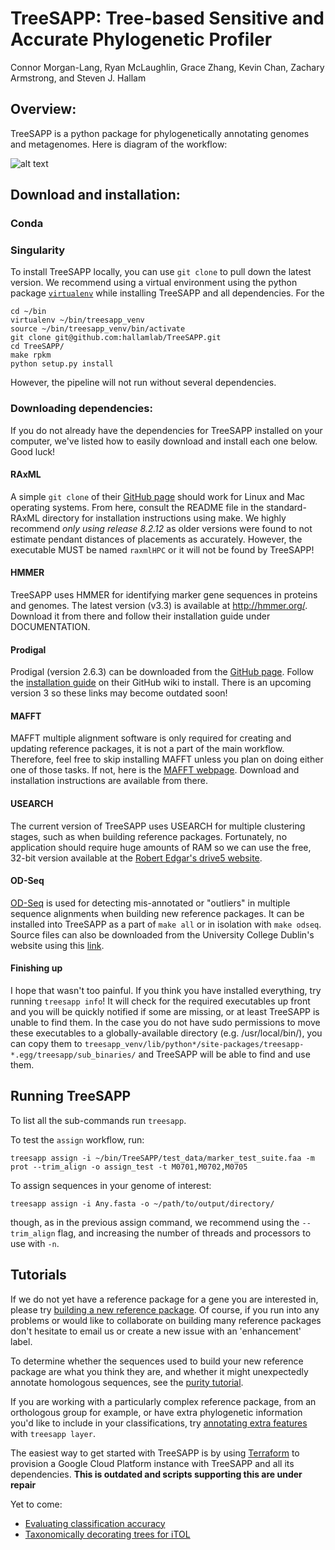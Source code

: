 # TreeSAPP: Tree-based Sensitive and Accurate Phylogenetic Profiler

Connor Morgan-Lang, Ryan McLaughlin, Grace Zhang, Kevin Chan, Zachary Armstrong, and Steven J. Hallam

## Overview:

TreeSAPP is a python package for phylogenetically annotating genomes and metagenomes.
 Here is diagram of the workflow:

![alt text](https://github.com/hallamlab/TreeSAPP/blob/master/dev_utils/pipeline_figure_horizontal.png)

## Download and installation:

### Conda



### Singularity

To install TreeSAPP locally, you can use `git clone` to pull down the latest version.
We recommend using a virtual environment using the python package [`virtualenv`](https://virtualenv.pypa.io/en/latest/) 
while installing TreeSAPP and all dependencies. For the 

```
cd ~/bin
virtualenv ~/bin/treesapp_venv
source ~/bin/treesapp_venv/bin/activate
git clone git@github.com:hallamlab/TreeSAPP.git
cd TreeSAPP/
make rpkm
python setup.py install
```

However, the pipeline will not run without several dependencies.

### Downloading dependencies:

If you do not already have the dependencies for TreeSAPP installed on your computer,
 we've listed how to easily download and install each one below. Good luck!

#### RAxML
A simple `git clone` of their [GitHub page](https://github.com/stamatak/standard-RAxML) should work
for Linux and Mac operating systems.
From here, consult the README file in the standard-RAxML directory for installation instructions using make. 
We highly recommend *only using release 8.2.12* as older versions were found to not estimate pendant distances of placements as accurately.
However, the executable MUST be named `raxmlHPC` or it will not be found by TreeSAPP!

#### HMMER
TreeSAPP uses HMMER for identifying marker gene sequences in proteins and genomes.
The latest version (v3.3) is available at http://hmmer.org/.
Download it from there and follow their installation guide under DOCUMENTATION.

#### Prodigal
Prodigal (version 2.6.3) can be downloaded from the [GitHub page](https://github.com/hyattpd/Prodigal).
Follow the [installation guide](https://github.com/hyattpd/Prodigal/wiki/installation) on their GitHub wiki to install.
There is an upcoming version 3 so these links may become outdated soon!

#### MAFFT
 MAFFT multiple alignment software is only required for creating and updating reference packages,
 it is not a part of the main workflow. Therefore, feel free to skip installing MAFFT unless you plan on
 doing either one of those tasks. If not, here is the [MAFFT webpage](https://mafft.cbrc.jp/alignment/software/).
 Download and installation instructions are available from there.

#### USEARCH
 The current version of TreeSAPP uses USEARCH for multiple clustering stages,
 such as when building reference packages. Fortunately, no application should require
 huge amounts of RAM so we can use the free, 32-bit version available at the
 [Robert Edgar's drive5 website](https://drive5.com/usearch/download.html).

#### OD-Seq
 [OD-Seq](https://bmcbioinformatics.biomedcentral.com/articles/10.1186/s12859-015-0702-1) 
 is used for detecting mis-annotated or "outliers" in multiple sequence alignments when building new reference packages.
  It can be installed into TreeSAPP as a part of `make all` or in isolation with `make odseq`.
  Source files can also be downloaded from the University College Dublin's website using this
   [link](http://www.bioinf.ucd.ie/download/od-seq.tar.gz).

#### Finishing up
I hope that wasn't too painful. If you think you have installed everything, try running `treesapp info`!
It will check for the required executables up front and you will be
quickly notified if some are missing, or at least TreeSAPP is unable to find them.
In the case you do not have sudo permissions to move these executables to a globally-available directory (e.g. /usr/local/bin/),
you can copy them to `treesapp_venv/lib/python*/site-packages/treesapp-*.egg/treesapp/sub_binaries/` and TreeSAPP will be able to find and use them.

## Running TreeSAPP

To list all the sub-commands run `treesapp`.

To test the `assign` workflow, run:
```
treesapp assign -i ~/bin/TreeSAPP/test_data/marker_test_suite.faa -m prot --trim_align -o assign_test -t M0701,M0702,M0705
```

To assign sequences in your genome of interest:
```
treesapp assign -i Any.fasta -o ~/path/to/output/directory/
```
though, as in the previous assign command, we recommend using the `--trim_align` flag,
 and increasing the number of threads and processors to use with `-n`.


## Tutorials

If we do not yet have a reference package for a gene you are interested in,
please try [building a new reference package](https://github.com/hallamlab/TreeSAPP/blob/master/docs/Marker_package_creation_tutorial.md).
Of course, if you run into any problems or would like to collaborate on building many reference packages
don't hesitate to email us or create a new issue with an 'enhancement' label.

To determine whether the sequences used to build your new reference package are what you think they are,
 and whether it might unexpectedly annotate homologous sequences,
 see the [purity tutorial](https://github.com/hallamlab/TreeSAPP/blob/master/docs/purity_tutorial.md).

If you are working with a particularly complex reference package, from an orthologous group for example, or have extra
 phylogenetic information you'd like to include in your classifications,
 try [annotating extra features](https://github.com/hallamlab/TreeSAPP/blob/master/docs/layering_tutorial.md) with `treesapp layer`.

The easiest way to get started with TreeSAPP is by using [Terraform](https://github.com/hallamlab/TreeSAPP/tree/master/terraform)
 to provision a Google Cloud Platform instance with TreeSAPP and all its dependencies.
 __This is outdated and scripts supporting this are under repair__

Yet to come:
- [Evaluating classification accuracy]()
- [Taxonomically decorating trees for iTOL]()

